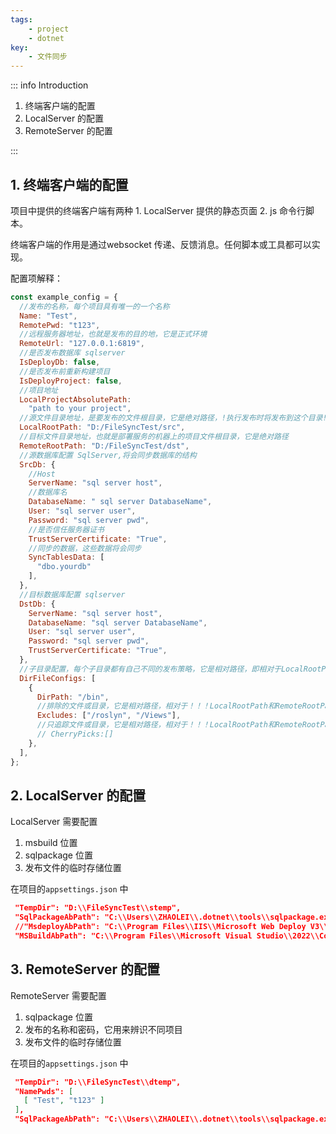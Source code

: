 ```yaml
---
tags:
    - project
    - dotnet
key: 
    - 文件同步
---
```


::: info Introduction

1. 终端客户端的配置
2. LocalServer 的配置
3. RemoteServer 的配置

:::

## 1. 终端客户端的配置

项目中提供的终端客户端有两种 1. LocalServer 提供的静态页面 2. js 命令行脚本。

终端客户端的作用是通过websocket 传递、反馈消息。任何脚本或工具都可以实现。

配置项解释：

```javascript
const example_config = {
  //发布的名称，每个项目具有唯一的一个名称
  Name: "Test",
  RemotePwd: "t123",
  //远程服务器地址，也就是发布的目的地，它是正式环境
  RemoteUrl: "127.0.0.1:6819",
  //是否发布数据库 sqlserver
  IsDeployDb: false,
  //是否发布前重新构建项目
  IsDeployProject: false,
  //项目地址
  LocalProjectAbsolutePath:
    "path to your project",
  //源文件目录地址，是要发布的文件根目录，它是绝对路径，!执行发布时将发布到这个目录!
  LocalRootPath: "D:/FileSyncTest/src",
  //目标文件目录地址，也就是部署服务的机器上的项目文件根目录，它是绝对路径
  RemoteRootPath: "D:/FileSyncTest/dst",
  //源数据库配置 SqlServer,将会同步数据库的结构
  SrcDb: {
    //Host
    ServerName: "sql server host",
    //数据库名
    DatabaseName: " sql server DatabaseName",
    User: "sql server user",
    Password: "sql server pwd",
    //是否信任服务器证书
    TrustServerCertificate: "True",
    //同步的数据，这些数据将会同步
    SyncTablesData: [
      "dbo.yourdb"
    ],
  },
  //目标数据库配置 sqlserver
  DstDb: {
    ServerName: "sql server host",
    DatabaseName: "sql server DatabaseName",
    User: "sql server user",
    Password: "sql server pwd",
    TrustServerCertificate: "True",
  },
  //子目录配置，每个子目录都有自己不同的发布策略，它是相对路径，即相对于LocalRootPath和RemoteRootPath(注意 '/'，这将拼成一个完整的路径)，文件数据依此进行,
  DirFileConfigs: [
    {
      DirPath: "/bin",
      //排除的文件或目录，它是相对路径，相对于！！！LocalRootPath和RemoteRootPath！！！
      Excludes: ["/roslyn", "/Views"],
      //只追踪文件或目录，它是相对路径，相对于！！！LocalRootPath和RemoteRootPath！！！，它的优先级最高，如果你指定了它的值，Excludes将会失效
      // CherryPicks:[]
    },
  ],
};

```


## 2. LocalServer 的配置

LocalServer 需要配置

1. msbuild 位置
2. sqlpackage 位置
3. 发布文件的临时存储位置

在项目的`appsettings.json` 中

```json
 "TempDir": "D:\\FileSyncTest\\stemp",
 "SqlPackageAbPath": "C:\\Users\\ZHAOLEI\\.dotnet\\tools\\sqlpackage.exe",
 //"MsdeployAbPath": "C:\\Program Files\\IIS\\Microsoft Web Deploy V3\\msdeploy.exe",
 "MSBuildAbPath": "C:\\Program Files\\Microsoft Visual Studio\\2022\\Community\\MSBuild\\Current\\Bin\\amd64\\MSBuild.exe"
```

## 3. RemoteServer 的配置

RemoteServer 需要配置

1. sqlpackage 位置
2. 发布的名称和密码，它用来辨识不同项目
3. 发布文件的临时存储位置

在项目的`appsettings.json` 中

```json
 "TempDir": "D:\\FileSyncTest\\dtemp",
 "NamePwds": [
   [ "Test", "t123" ]
 ],
 "SqlPackageAbPath": "C:\\Users\\ZHAOLEI\\.dotnet\\tools\\sqlpackage.exe"
```